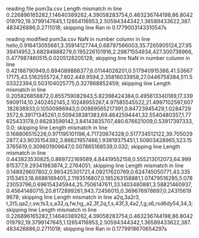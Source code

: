 reading file pom3a.csv
Length mismatch in line 0.226896165282,1.14640389262,4.39058283754,0.463236744198,86.8042019792,19.3799147645,1.12654116953,2.50594344342,1.36589433622,387.483426886,0.2711018; skipping line
Ran in 0.1779003143310547s

reading modified pom3a.csv
NaN in number column in line hello,0.916413055661,3.35914127744,0.68797566003,35.7265905124,27.9539414952,3.68294888279,0.195226101916,2.29871554934,427.300736966,0.477987480515,0.0205128205128; skipping line
NaN in number column in line 0.42188790949,0.894089888377,6.01144026201,0.517940915386,41.5366717175,43.5162555724,7.802.449.9594,2.35816033958,27.0446758384,511.503322394,0.503104025775,0.327868852459; skipping line
Length mismatch in line 0.205826858872,0.855759082943,5.82398424384,0.495613340189,17.3395909114,10.2402452145,2.10248955267,4.97585545522,21.4997102597,607.182636933,0.10500986943,0.00869565217391,0.84723945429,1.02847293572,6.39171345261,0.509438381383,69.4642594441,32.5540480357,1.77625433178,0.66283599142,3.84143835707,480.676621009,0.53917397333,0.0; skipping line
Length mismatch in line 0.168806515226,0.971195101196,4.71720674328,0.517734512122,39.7050292877,43.9035154392,3.86621957466,1.93819375451,1.50803428965,523.153765619,0.309601909647,0.507865168539,0.032; skipping line
Length mismatch in line 0.443823530825,0.869722169589,4.84419552158,0.555213012073,64.999815377,9.29341983874,2.2764051; skipping line
Length mismatch in line 0.148929607802,0.993425301721,4.09217620769,0.624745050771,43.3353153453,18.6686189405,2.1193516807,0.185263158881,1.07479516285,5.07823053796,0.696154345944,25.7506147611,33.1403480881,3.58821460937,0.45641480715,20.8172899261,943.72456015,0.369676978697,0.243156199678; skipping line
Length mismatch in line a2q,3a2r3, t,2t5,qa2,r,sw,fs3,s,a32,q,fw,hg,,a2,3f,2q,f,s,43f,3,4a2,f,g,s6,rsd6dy54,34,3; skipping line
Length mismatch in line 0.226896165282,1.14640389262,4.39058283754,0.463236744198,86.8042019792,19.3799147645,1.12654116953,2.50594344342,1.36589433622,387.483426886,0.2711018; skipping line
Ran in 0.1779918670654297s
